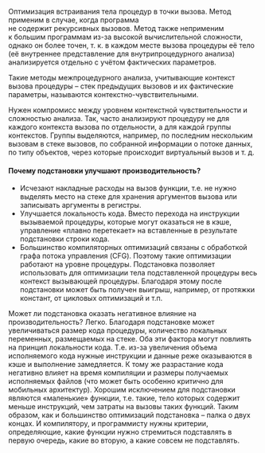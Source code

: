 Оптимизация встраивания  тела процедур в точки вызова. Метод применим в случае, когда программа не содержит рекурсивных вызовов. Метод также неприменим к большим программам из-за высокой вычислительной сложности, однако он более точен, т. к. в каждом месте вызова процедуры её тело (её внутреннее представление для внутрипроцедурного анализа) анализируется отдельно с учётом фактических параметров. 

Такие методы межпроцедурного анализа, учитывающие контекст вызова процедуры – стек предыдущих вызовов и их фактические параметры, называются контекстно-чувствительными. 

Нужен компромисс между уровнем контекстной чувствительности и сложностью анализа. 
Так, часто анализируют процедуру не для каждого контекста вызова по отдельности, а для каждой группы контекстов. Группы выделяются, например, по последним нескольким вызовам в стеке вызовов, по собранной информации о потоке данных, по типу объектов, через которые происходит виртуальный вызов и т. д.
#### Почему подстановки улучшают производительность?
- Исчезают накладные расходы на вызов функции, т.е. не нужно выделять место на стеке для хранения аргументов вызова или записывать аргументы в регистры.
- Улучшается локальность кода. Вместо перехода на инструкции вызываемой процедуры, которые могут оказаться не в кэше, управление «плавно перетекает» на вставленные в результате подстановки строки кода.
- Большинство компиляторных оптимизаций связаны с обработкой графа потока управления (CFG). Поэтому такие оптимизации работают на уровне процедуры. Подстановка позволяет использовать для оптимизации тела подставленной процедуры весь контекст вызывающей процедуры. Благодаря этому после подстановки может быть получен выигрыш, например, от протяжки констант, от цикловых оптимизаций и т.п.

Может ли подстановка оказать негативное влияние на производительность? Легко. Благодаря подстановке может увеличиваться размер кода процедуры, количество локальных переменных, размещаемых на стеке. Оба эти фактора могут повлиять на принцип локальности кода. Т.е. из-за увеличения объема исполняемого кода нужные инструкции и данные реже оказываются в кэше и выполнение замедляется. К тому же разрастание кода негативно влияет на время компиляции и размеры получаемых исполняемых файлов (что может быть особенно критично для мобильных архитектур). Хорошим исключением для подстановки являются «маленькие» функции, т.е. такие, тело которых содержит меньше инструкций, чем затраты на вызовы таких функций. Таким образом, как и большинство оптимизаций подстановка – палка о двух концах. И компилятору, и программисту нужны критерии, определяющие, какие функции нужно стремиться подставлять в первую очередь, какие во вторую, а какие совсем не подставлять.